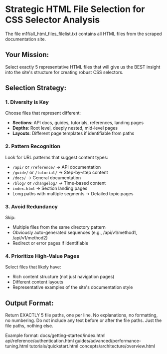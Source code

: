 # Strategic HTML File Selection for CSS Selector Analysis

The file m1f/all_html_files_filelist.txt contains all HTML files from the scraped documentation site.

## Your Mission:
Select exactly 5 representative HTML files that will give us the BEST insight into the site's structure for creating robust CSS selectors.

## Selection Strategy:

### 1. Diversity is Key
Choose files that represent different:
- **Sections**: API docs, guides, tutorials, references, landing pages
- **Depths**: Root level, deeply nested, mid-level pages  
- **Layouts**: Different page templates if identifiable from paths

### 2. Pattern Recognition
Look for URL patterns that suggest content types:
- `/api/` or `/reference/` → API documentation
- `/guide/` or `/tutorial/` → Step-by-step content
- `/docs/` → General documentation
- `/blog/` or `/changelog/` → Time-based content
- `index.html` → Section landing pages
- Long paths with multiple segments → Detailed topic pages

### 3. Avoid Redundancy
Skip:
- Multiple files from the same directory pattern
- Obviously auto-generated sequences (e.g., /api/v1/method1, /api/v1/method2)
- Redirect or error pages if identifiable

### 4. Prioritize High-Value Pages
Select files that likely have:
- Rich content structure (not just navigation pages)
- Different content layouts
- Representative examples of the site's documentation style

## Output Format:
Return EXACTLY 5 file paths, one per line.
No explanations, no formatting, no numbering.
Do not include any text before or after the file paths.
Just the file paths, nothing else.

Example format:
docs/getting-started/index.html
api/reference/authentication.html
guides/advanced/performance-tuning.html
tutorials/quickstart.html
concepts/architecture/overview.html